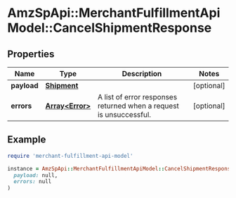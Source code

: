 # AmzSpApi::MerchantFulfillmentApiModel::CancelShipmentResponse

## Properties

| Name | Type | Description | Notes |
| ---- | ---- | ----------- | ----- |
| **payload** | [**Shipment**](Shipment.md) |  | [optional] |
| **errors** | [**Array&lt;Error&gt;**](Error.md) | A list of error responses returned when a request is unsuccessful. | [optional] |

## Example

```ruby
require 'merchant-fulfillment-api-model'

instance = AmzSpApi::MerchantFulfillmentApiModel::CancelShipmentResponse.new(
  payload: null,
  errors: null
)
```


